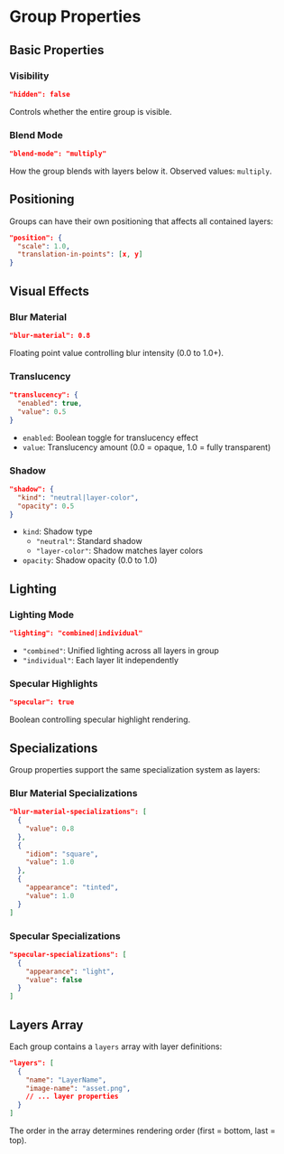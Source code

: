 # Group Properties

## Basic Properties

### Visibility
```json
"hidden": false
```
Controls whether the entire group is visible.

### Blend Mode
```json
"blend-mode": "multiply"
```
How the group blends with layers below it. Observed values: `multiply`.

## Positioning

Groups can have their own positioning that affects all contained layers:
```json
"position": {
  "scale": 1.0,
  "translation-in-points": [x, y]
}
```

## Visual Effects

### Blur Material
```json
"blur-material": 0.8
```
Floating point value controlling blur intensity (0.0 to 1.0+).

### Translucency
```json
"translucency": {
  "enabled": true,
  "value": 0.5
}
```
- `enabled`: Boolean toggle for translucency effect
- `value`: Translucency amount (0.0 = opaque, 1.0 = fully transparent)

### Shadow
```json
"shadow": {
  "kind": "neutral|layer-color",
  "opacity": 0.5
}
```
- `kind`: Shadow type
  - `"neutral"`: Standard shadow
  - `"layer-color"`: Shadow matches layer colors
- `opacity`: Shadow opacity (0.0 to 1.0)

## Lighting

### Lighting Mode
```json
"lighting": "combined|individual"
```
- `"combined"`: Unified lighting across all layers in group
- `"individual"`: Each layer lit independently

### Specular Highlights
```json
"specular": true
```
Boolean controlling specular highlight rendering.

## Specializations

Group properties support the same specialization system as layers:

### Blur Material Specializations
```json
"blur-material-specializations": [
  {
    "value": 0.8
  },
  {
    "idiom": "square",
    "value": 1.0
  },
  {
    "appearance": "tinted", 
    "value": 1.0
  }
]
```

### Specular Specializations
```json
"specular-specializations": [
  {
    "appearance": "light",
    "value": false
  }
]
```

## Layers Array

Each group contains a `layers` array with layer definitions:
```json
"layers": [
  {
    "name": "LayerName",
    "image-name": "asset.png",
    // ... layer properties
  }
]
```

The order in the array determines rendering order (first = bottom, last = top).